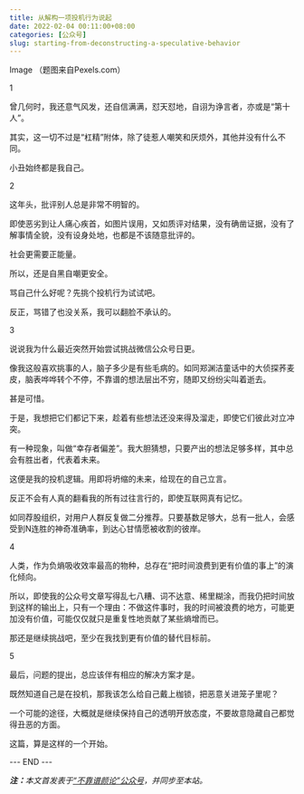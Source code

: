 ```yaml
---
title: 从解构一项投机行为说起
date: 2022-02-04 00:11:00+08:00
categories: [公众号]
slug: starting-from-deconstructing-a-speculative-behavior
---
```


Image
（题图来自Pexels.com）

1

曾几何时，我还意气风发，还自信满满，怼天怼地，自诩为诤言者，亦或是“第十人”。

其实，这一切不过是“杠精”附体，除了徒惹人嘲笑和厌烦外，其他并没有什么不同。

小丑始终都是我自己。

2

这年头，批评别人总是非常不明智的。

即使恶劣到让人痛心疾首，如图片误用，又如质评对结果，没有确凿证据，没有了解事情全貌，没有设身处地，也都是不该随意批评的。

社会更需要正能量。

所以，还是自黑自嘲更安全。

骂自己什么好呢？先挑个投机行为试试吧。

反正，骂错了也没关系，我可以翻脸不承认的。

3

说说我为什么最近突然开始尝试挑战微信公众号日更。

像我这般喜欢挑事的人，脑子多少是有些毛病的。如同郑渊洁童话中的大侦探荞麦皮，脑表哗哗转个不停，不靠谱的想法层出不穷，随即又纷纷尖叫着逝去。

甚是可惜。

于是，我想把它们都记下来，趁着有些想法还没来得及溜走，即使它们彼此对立冲突。

有一种现象，叫做“幸存者偏差”。我大胆猜想，只要产出的想法足够多样，其中总会有胜出者，代表着未来。

这便是我的投机逻辑。用即将坍缩的未来，给现在的自己立言。

反正不会有人真的翻看我的所有过往言行的，即使互联网真有记忆。

如同荐股组织，对用户人群反复做二分推荐。只要基数足够大，总有一批人，会感受到N连胜的神奇准确率，到达心甘情愿被收割的彼岸。

4

人类，作为负熵吸收效率最高的物种，总存在“把时间浪费到更有价值的事上”的演化倾向。

所以，即使我的公众号文章写得乱七八糟、词不达意、稀里糊涂，而我仍把时间放到这样的输出上，只有一个理由：不做这件事时，我的时间被浪费的地方，可能更加没有价值，可能仅仅就只是重复性地贡献了某些熵增而已。

那还是继续挑战吧，至少在我找到更有价值的替代目标前。

5

最后，问题的提出，总应该伴有相应的解决方案才是。

既然知道自己是在投机，那我该怎么给自己戴上枷锁，把恶意关进笼子里呢？

一个可能的途径，大概就是继续保持自己的透明开放态度，不要故意隐藏自己都觉得丑恶的方面。

这篇，算是这样的一个开始。

<div class="p-5 text-center">--- END ---</div>

<i><b>注：</b>本文首发表于[“不靠谱颜论”公众号](https://mp.weixin.qq.com/s/KTO8YmAbJBTs7uQ5voRBog)，并同步至本站。</i>
